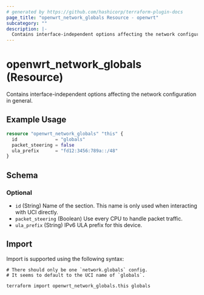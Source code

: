 ```yaml
---
# generated by https://github.com/hashicorp/terraform-plugin-docs
page_title: "openwrt_network_globals Resource - openwrt"
subcategory: ""
description: |-
  Contains interface-independent options affecting the network configuration in general.
---
```


# openwrt_network_globals (Resource)

Contains interface-independent options affecting the network configuration in general.

## Example Usage

```terraform
resource "openwrt_network_globals" "this" {
  id              = "globals"
  packet_steering = false
  ula_prefix      = "fd12:3456:789a::/48"
}
```

<!-- schema generated by tfplugindocs -->
## Schema

### Optional

- `id` (String) Name of the section. This name is only used when interacting with UCI directly.
- `packet_steering` (Boolean) Use every CPU to handle packet traffic.
- `ula_prefix` (String) IPv6 ULA prefix for this device.

## Import

Import is supported using the following syntax:

```shell
# There should only be one `network.globals` config.
# It seems to default to the UCI name of `globals`.

terraform import openwrt_network_globals.this globals
```
